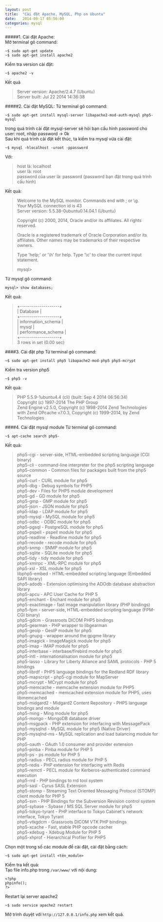 ```yaml
---
layout: post
title:  "Cài đặt Apache, MySQL, Php on Ubuntu"
date:   2014-09-17 05:56:00
categories: mysql
---
```


#####1. Cài đặt Apache:  
Mở terminal gõ command:  
```
~$ sudo apt-get update  
~$ sudo apt-get install apache2
```  

Kiểm tra version cài đặt:  
```
~$ apache2 -v
```  

Kết quả   

> Server version: Apache/2.4.7 (Ubuntu)  
> Server built:   Jul 22 2014 14:36:38  

#####2. Cài đặt MySQL:
Từ terminal gõ command:  
```
~$ sudo apt-get install mysql-server libapache2-mod-auth-mysql php5-mysql
```  
trong quá trính cài đặt mysql-server sẽ hỏi bạn cấu hình password cho user: root, nhập password -> 0k  
Sau khi quá trình cài đặt kết thúc, ta kiểm tra mysql vừa cài đặt:  
```
~$ mysql -hlocalhost -uroot -ppassword 
```  

Với:   

> host là: localhost   
> user là: root  
> password của user là: password (password bạn đặt trong quá trình cấu hình)  

Kết quả: 

> Welcome to the MySQL monitor.  Commands end with ; or \g.  
> Your MySQL connection id is 43  
> Server version: 5.5.38-0ubuntu0.14.04.1 (Ubuntu)  
>   
> Copyright (c) 2000, 2014, Oracle and/or its affiliates. All rights reserved.  
>   
> Oracle is a registered trademark of Oracle Corporation and/or its  
> affiliates. Other names may be trademarks of their respective  
> owners.  
>   
> Type 'help;' or '\h' for help. Type '\c' to clear the current input statement.  
>   
> mysql>  

Từ mysql gõ command:  
```
mysql> show databases;
```  

Kết quả:  

> +--------------------+  
> | Database           |  
> +--------------------+  
> | information_schema |  
> | mysql              |  
> | performance_schema |  
> +--------------------+  
> 3 rows in set (0.00 sec)  

####3. Cài đặt php
Từ terminal gõ command:  
```
~$ sudo apt-get install php5 libapache2-mod-php5 php5-mcrypt
```  
Kiểm tra version php5  
```
~$ php5 -v
```  

Kết quả:  

> PHP 5.5.9-1ubuntu4.4 (cli) (built: Sep  4 2014 06:56:34)   
> Copyright (c) 1997-2014 The PHP Group  
> Zend Engine v2.5.0, Copyright (c) 1998-2014 Zend Technologies  
> with Zend OPcache v7.0.3, Copyright (c) 1999-2014, by Zend Technologies   

####4. Cài đặt mysql module
Từ terminal gõ command:  
```
~$ apt-cache search php5-
```  

Kết quả:  

> php5-cgi - server-side, HTML-embedded scripting language (CGI binary)  
> php5-cli - command-line interpreter for the php5 scripting language  
> php5-common - Common files for packages built from the php5 source  
> php5-curl - CURL module for php5  
> php5-dbg - Debug symbols for PHP5  
> php5-dev - Files for PHP5 module development  
> php5-gd - GD module for php5  
> php5-gmp - GMP module for php5  
> php5-json - JSON module for php5  
> php5-ldap - LDAP module for php5  
> php5-mysql - MySQL module for php5  
> php5-odbc - ODBC module for php5  
> php5-pgsql - PostgreSQL module for php5  
> php5-pspell - pspell module for php5  
> php5-readline - Readline module for php5  
> php5-recode - recode module for php5  
> php5-snmp - SNMP module for php5  
> php5-sqlite - SQLite module for php5  
> php5-tidy - tidy module for php5  
> php5-xmlrpc - XML-RPC module for php5  
> php5-xsl - XSL module for php5  
> libphp5-embed - HTML-embedded scripting language (Embedded SAPI library)  
> php5-adodb - Extension optimising the ADOdb database abstraction library  
> php5-apcu - APC User Cache for PHP 5  
> php5-enchant - Enchant module for php5  
> php5-exactimage - fast image manipulation library (PHP bindings)  
> php5-fpm - server-side, HTML-embedded scripting language (FPM-CGI binary)  
> php5-gdcm - Grassroots DICOM PHP5 bindings  
> php5-gearman - PHP wrapper to libgearman  
> php5-geoip - GeoIP module for php5  
> php5-gnupg - wrapper around the gpgme library  
> php5-imagick - ImageMagick module for php5  
> php5-imap - IMAP module for php5  
> php5-interbase - interbase/firebird module for php5  
> php5-intl - internationalisation module for php5  
> php5-lasso - Library for Liberty Alliance and SAML protocols - PHP 5 bindings  
> php5-librdf - PHP5 language bindings for the Redland RDF library  
> php5-mapscript - php5-cgi module for MapServer  
> php5-mcrypt - MCrypt module for php5  
> php5-memcache - memcache extension module for PHP5  
> php5-memcached - memcached extension module for PHP5, uses libmemcached  
> php5-midgard2 - Midgard2 Content Repository - PHP5 language bindings and module  
> php5-ming - Ming module for php5  
> php5-mongo - MongoDB database driver  
> php5-msgpack - PHP extension for interfacing with MessagePack  
> php5-mysqlnd - MySQL module for php5 (Native Driver)  
> php5-mysqlnd-ms - MySQL replication and load balancing module for PHP  
> php5-oauth - OAuth 1.0 consumer and provider extension  
> php5-pinba - Pinba module for PHP 5  
> php5-ps - ps module for PHP 5  
> php5-radius - PECL radius module for PHP 5  
> php5-redis - PHP extension for interfacing with Redis  
> php5-remctl - PECL module for Kerberos-authenticated command execution  
> php5-rrd - PHP bindings to rrd tool system  
> php5-sasl - Cyrus SASL Extension  
> php5-stomp - Streaming Text Oriented Messaging Protocol (STOMP) client module for PHP 5  
> php5-svn - PHP Bindings for the Subversion Revision control system  
> php5-sybase - Sybase / MS SQL Server module for php5  
> php5-tokyo-tyrant - PHP interface to Tokyo Cabinet's network interface, Tokyo Tyrant  
> php5-vtkgdcm - Grassroots DICOM VTK PHP bindings  
> php5-xcache - Fast, stable PHP opcode cacher  
> php5-xdebug - Xdebug Module for PHP 5  
> php5-xhprof - Hierarchical Profiler for PHP5  

Chọn một trong số các module để cài đặt, cài đặt bằng cách:  
```
~$ sudo apt-get install <tên_module>
```  

Kiểm tra kết quả:  
Tạo file info.php trong `/var/www/` với nội dung:  
```
<?php  
phpinfo();  
?>  
```  
Restart lại server apache2  
```
~$ sudo service apache2 restart  
```  
Mở trình duyệt với `http://127.0.0.1/info.php` xem kết quả.